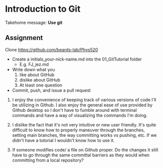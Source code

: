 # Introduction to Git
 
Takehome message: **Use git**

## Assignment
Clone https://github.com/beards-lab/Phys520

- Create a initials_your-nick-name.md into the 01_GitTutorial folder
  - E.g. FJ_jez.md
- Write down what you 
  1. like about GitHub
  2. dislike about GitHub
  3. At least one question
- Commit, push, and issue a pull request

1. I enjoy the convenience of keeping track of various versions of code I'll be utilizing in Github. I also enjoy the general ease of use provided by Github desktop so I don't have to fumble around with terminal commands and have a way of visualizing the commands I'm doing.

2. I dislike the fact that it's not very intuitive or new user friendly. It's quite difficult to know how to properly maneuver through the branches, setting main branches, the way committing works vs pushing, etc. If we didn't have a tutorial I wouldn't know how to use it. 

3. If someone modifies code/ a file on Github proper. Do the changes it still have to go through the same committal barriers as they would when committing from a local repository?



